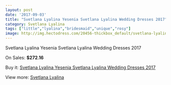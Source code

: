 ```yaml
---
layout: post
date: '2017-09-03'
title: "Svetlana Lyalina Yesenia Svetlana Lyalina Wedding Dresses 2017"
category: Svetlana Lyalina
tags: ["little","lyalina","bridesmaid","unique","rosy"]
image: http://img.hectodress.com/20456-thickbox_default/svetlana-lyalina-yesenia-svetlana-lyalina-wedding-dresses-2013.jpg
---
```

Svetlana Lyalina Yesenia Svetlana Lyalina Wedding Dresses 2017

On Sales: **$272.16**
<a href="https://www.hectodress.com/svetlana-lyalina/9477-svetlana-lyalina-yesenia-svetlana-lyalina-wedding-dresses-2013.html"><amp-img layout="responsive" width="600" height="600" src="//img.hectodress.com/20456-thickbox_default/svetlana-lyalina-yesenia-svetlana-lyalina-wedding-dresses-2013.jpg" alt="Svetlana Lyalina Yesenia Svetlana Lyalina Wedding Dresses 2017 0" /></a>
<a href="https://www.hectodress.com/svetlana-lyalina/9477-svetlana-lyalina-yesenia-svetlana-lyalina-wedding-dresses-2013.html"><amp-img layout="responsive" width="600" height="600" src="//img.hectodress.com/20457-thickbox_default/svetlana-lyalina-yesenia-svetlana-lyalina-wedding-dresses-2013.jpg" alt="Svetlana Lyalina Yesenia Svetlana Lyalina Wedding Dresses 2017 1" /></a>

Buy it: [Svetlana Lyalina Yesenia Svetlana Lyalina Wedding Dresses 2017](https://www.hectodress.com/svetlana-lyalina/9477-svetlana-lyalina-yesenia-svetlana-lyalina-wedding-dresses-2013.html "Svetlana Lyalina Yesenia Svetlana Lyalina Wedding Dresses 2017")

View more: [Svetlana Lyalina](https://www.hectodress.com/156-svetlana-lyalina "Svetlana Lyalina")